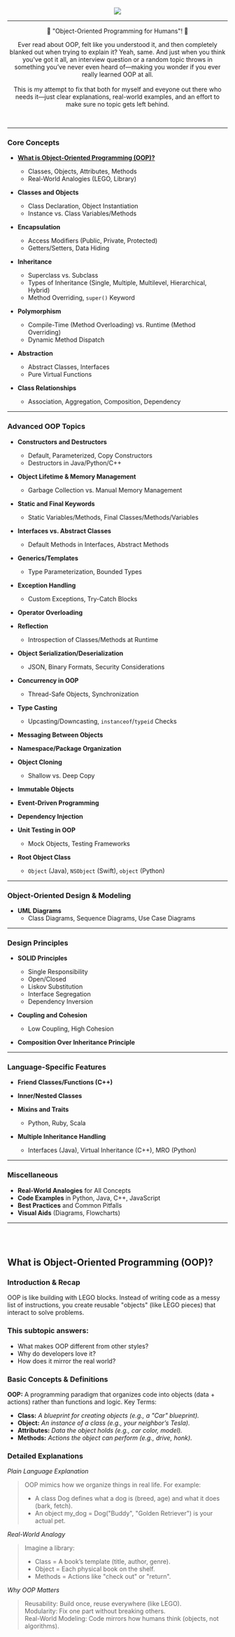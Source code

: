 <br>
<p align="center">
  <img src="./images/banner2.png" />
</p>

***

<p align="center">
🎉 "Object-Oriented Programming for Humans"! 🎉
</p>
<p align="center">
Ever read about OOP, felt like you understood it, and then completely blanked out when trying to explain it? Yeah, same. And just when you think you've got it all, an interview question or a random topic throws in something you’ve never even heard of—making you wonder if you ever really learned OOP at all. <br><br>  This is my attempt to fix that both for myself and eveyone out there who needs it—just clear explanations, real-world examples, and an effort to make sure no topic gets left behind. 
</p>
<br>

***

<!-- # Index - Object-Oriented Programming (OOP)    -->

### **Core Concepts**  
- **[What is Object-Oriented Programming (OOP)?](#what-is-object-oriented-programming-oop)**  
   - Classes, Objects, Attributes, Methods  
   - Real-World Analogies (LEGO, Library)  

- **Classes and Objects**  
   - Class Declaration, Object Instantiation  
   - Instance vs. Class Variables/Methods  

- **Encapsulation**  
   - Access Modifiers (Public, Private, Protected)  
   - Getters/Setters, Data Hiding  

- **Inheritance**  
   - Superclass vs. Subclass  
   - Types of Inheritance (Single, Multiple, Multilevel, Hierarchical, Hybrid)  
   - Method Overriding, `super()` Keyword  

- **Polymorphism**  
   - Compile-Time (Method Overloading) vs. Runtime (Method Overriding)  
   - Dynamic Method Dispatch  

- **Abstraction**  
   - Abstract Classes, Interfaces  
   - Pure Virtual Functions  

- **Class Relationships**  
   - Association, Aggregation, Composition, Dependency  

---

### **Advanced OOP Topics**  
- **Constructors and Destructors**  
   - Default, Parameterized, Copy Constructors  
   - Destructors in Java/Python/C++  

- **Object Lifetime & Memory Management**  
   - Garbage Collection vs. Manual Memory Management  

- **Static and Final Keywords**  
    - Static Variables/Methods, Final Classes/Methods/Variables  

- **Interfaces vs. Abstract Classes**  
    - Default Methods in Interfaces, Abstract Methods  

- **Generics/Templates**  
    - Type Parameterization, Bounded Types  

- **Exception Handling**  
    - Custom Exceptions, Try-Catch Blocks  

- **Operator Overloading**  

- **Reflection**  
    - Introspection of Classes/Methods at Runtime  

- **Object Serialization/Deserialization**  
    - JSON, Binary Formats, Security Considerations  

- **Concurrency in OOP**  
    - Thread-Safe Objects, Synchronization  

- **Type Casting**  
    - Upcasting/Downcasting, `instanceof`/`typeid` Checks  

- **Messaging Between Objects**  

- **Namespace/Package Organization**  

- **Object Cloning**  
    - Shallow vs. Deep Copy  

- **Immutable Objects**  

- **Event-Driven Programming**  

- **Dependency Injection**  

- **Unit Testing in OOP**  
    - Mock Objects, Testing Frameworks  

- **Root Object Class**  
    - `Object` (Java), `NSObject` (Swift), `object` (Python)  

---

### **Object-Oriented Design & Modeling**  
- **UML Diagrams**  
    - Class Diagrams, Sequence Diagrams, Use Case Diagrams  

---

### **Design Principles**  
- **SOLID Principles**  
    - Single Responsibility  
    - Open/Closed  
    - Liskov Substitution  
    - Interface Segregation  
    - Dependency Inversion  

- **Coupling and Cohesion**  
    - Low Coupling, High Cohesion  

- **Composition Over Inheritance Principle**  

---

### **Language-Specific Features**  
- **Friend Classes/Functions (C++)**  

- **Inner/Nested Classes**  

- **Mixins and Traits**  
    - Python, Ruby, Scala  

- **Multiple Inheritance Handling**  
    - Interfaces (Java), Virtual Inheritance (C++), MRO (Python)  

---

### **Miscellaneous**  
- **Real-World Analogies** for All Concepts  
- **Code Examples** in Python, Java, C++, JavaScript  
- **Best Practices** and Common Pitfalls  
- **Visual Aids** (Diagrams, Flowcharts)  

<!-- ---

### **Getting Started**  
- How to Use This Repository  
- Recommended Learning Path   -->

---
<br>
<br>

<!-- # Introduction: -->
## What is Object-Oriented Programming (OOP)?
### Introduction & Recap
OOP is like building with LEGO blocks. Instead of writing code as a messy list of instructions, you create reusable "objects" (like LEGO pieces) that interact to solve problems. 

### This subtopic answers:

- What makes OOP different from other styles?
- Why do developers love it?
- How does it mirror the real world?

### Basic Concepts & Definitions
**OOP:** A programming paradigm that organizes code into objects (data + actions) rather than functions and logic.
Key Terms:

- **Class:** *A blueprint for creating objects (e.g., a "Car" blueprint).*
- **Object:** *An instance of a class (e.g., your neighbor’s Tesla).*
- **Attributes:** *Data the object holds (e.g., car color, model).*
- **Methods:** *Actions the object can perform (e.g., drive, honk).*

### Detailed Explanations
*Plain Language Explanation*
> OOP mimics how we organize things in real life. For example:
> - A class Dog defines what a dog is (breed, age) and what it does (bark, fetch).
> - An object my_dog = Dog("Buddy", "Golden Retriever") is your actual pet.

*Real-World Analogy*
> Imagine a library:
> - Class = A book’s template (title, author, genre).
> - Object = Each physical book on the shelf.
> - Methods = Actions like "check out" or "return".

*Why OOP Matters*
> Reusability: Build once, reuse everywhere (like LEGO).<br>
> Modularity: Fix one part without breaking others.<br>
> Real-World Modeling: Code mirrors how humans think (objects, not algorithms).<br>

